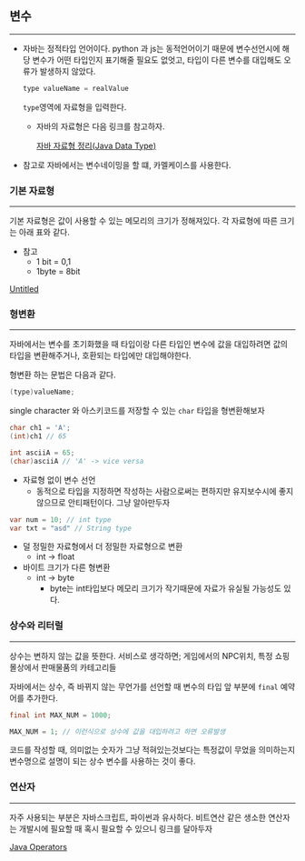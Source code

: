 ## 변수

---

- 자바는 정적타입 언어이다. python 과 js는 동적언어이기 때문에 변수선언시에 해당 변수가 어떤 타입인지 표기해줄 필요도 없엇고, 타입이 다른 변수를 대입해도 오류가 발생하지 않았다.

    ```java
    type valueName = realValue
    ```

    `type`영역에 자료형을 입력한다.

    - 자바의 자료형은 다음 링크를 참고하자.

        [자바 자료형 정리(Java Data Type)](https://jdm.kr/blog/213)

- 참고로 자바에서는 변수네이밍을 할 떄, 카멜케이스를 사용한다.

### 기본 자료형

---

기본 자료형은 값이 사용할 수 있는 메모리의 크기가 정해져있다. 각 자료형에 따른 크기는 아래 표와 같다.

- 참고
    - 1 bit =  0,1
    - 1byte = 8bit

[Untitled](https://www.notion.so/d785d38533274cbaadead8c1b57849ae)

### 형변환

---

자바에서는 변수를 초기화했을 때  타입이랑 다른 타입인 변수에 값을 대입하려면 값의 타입을 변환해주거나, 호환되는 타입에만 대입해야한다.

형변환 하는 문법은 다음과 같다.

```java
(type)valueName;
```

single character 와 아스키코드를 저장할 수 있는 `char` 타입을  형변환해보자

```java
char ch1 = 'A';
(int)ch1 // 65

int asciiA = 65;
(char)asciiA // 'A' -> vice versa
```



- 자료형 없이 변수 선언
    - 동적으로 타입을 지정하면 작성하는 사람으로써는 편하지만 유지보수시에 좋지않으므로 안티패턴이다. 그냥 알아만두자

```java
var num = 10; // int type
var txt = "asd" // String type
```

- 덜 정밀한 자료형에서 더 정밀한 자료형으로 변환
    - int → float
- 바이트 크기가 다른 형변환
    - int → byte
        - byte는 int타입보다 메모리 크기가 작기때문에  자료가 유실될 가능성도 있다.

### 상수와 리터럴

---

상수는 변하지 않는 값을 뜻한다. 서비스로 생각하면; 게임에서의 NPC위치, 특정 쇼핑몰상에서 판매물품의 카테고리들

자바에서는 상수, 즉 바뀌지 않는 무언가를 선언할 때 변수의 타입 앞 부분에  `final` 예약어를 추가한다.

```java
final int MAX_NUM = 1000;

MAX_NUM = 1; // 이런식으로 상수에 값을 대입하려고 하면 오류발생
```

코드를 작성할 때, 의미없는 숫자가 그냥 적혀있는것보다는 특정값이 무었을 의미하는지 변수명으로 설명이 되는 상수 변수를 사용하는 것이 좋다.

### 연산자

---

자주 사용되는 부분은 자바스크립트, 파이썬과 유사하다. 비트연산 같은 생소한 연산자는 개발시에 필요할 때 혹시 필요할 수 있으니 링크를 달아두자

[Java Operators](https://www.w3schools.com/java/java_operators.asp)